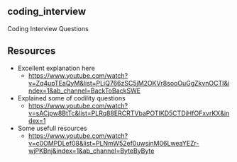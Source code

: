 ## coding_interview
 Coding Interview Questions
## Resources
- Excellent explanation here
  - https://www.youtube.com/watch?v=Zq4upTEaQyM&list=PLiQ766zSC5jM2OKVr8sooOuGgZkvnOCTI&index=1&ab_channel=BackToBackSWE
- Explained some of codility questions
  - https://www.youtube.com/watch?v=sACjpw8BtTc&list=PLRq88ERCRTVbaPOTIKD5CTDiHfOFxvrKX&index=1
- Some usefull resources
  - https://www.youtube.com/watch?v=c0OMPDLef08&list=PLNmW52ef0uwsjnM06LweaYEZr-wjPKBnj&index=1&ab_channel=ByteByByte
